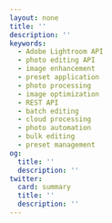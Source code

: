 ```yaml
---
layout: none
title: ''
description: ''
keywords:
  - Adobe Lightroom API
  - photo editing API
  - image enhancement
  - preset application
  - photo processing
  - image optimization
  - REST API
  - batch editing
  - cloud processing
  - photo automation
  - bulk editing
  - preset management
og:
  title: ''
  description: ''
twitter:
  card: summary
  title: ''
  description: ''
---
```


<RedoclyAPIBlock src="/firefly-services/docs/lightroom_autoStraighten.json" width="600px" disableSidebar hideTryItPanel scrollYOffset={64} generateCodeSamples="languages: [{lang: 'curl'}]" />
